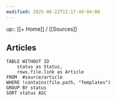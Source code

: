 ```yaml
---
modified: 2025-06-22T12:17:49-04:00
---
```

up:: [[+ Home]] / [[Sources]] 

## Articles

```dataview
TABLE WITHOUT ID
	status as Status,
	rows.file.link as Article
FROM  #source/article 
WHERE !contains(file.path, "Templates")
GROUP BY status
SORT status ASC
```
